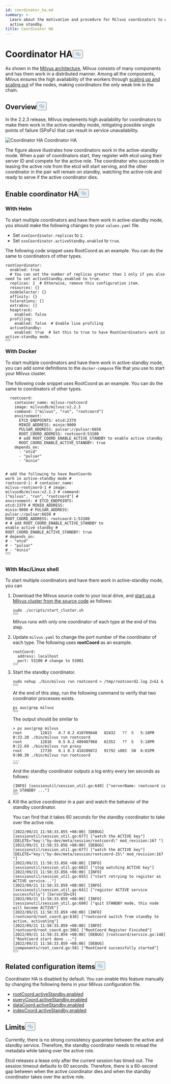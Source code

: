 ```yaml
---
id: coordinator_ha.md
summary: >-
  Learn about the motivation and procedure for Milvus coordinators to work in
  active standby.
title: Coordinator HA
---
```

<h1 id="Coordinator-HA" class="common-anchor-header">Coordinator HA<button data-href="#Coordinator-HA" class="anchor-icon" translate="no">
      <svg translate="no"
        aria-hidden="true"
        focusable="false"
        height="20"
        version="1.1"
        viewBox="0 0 16 16"
        width="16"
      >
        <path
          fill="#0092E4"
          fill-rule="evenodd"
          d="M4 9h1v1H4c-1.5 0-3-1.69-3-3.5S2.55 3 4 3h4c1.45 0 3 1.69 3 3.5 0 1.41-.91 2.72-2 3.25V8.59c.58-.45 1-1.27 1-2.09C10 5.22 8.98 4 8 4H4c-.98 0-2 1.22-2 2.5S3 9 4 9zm9-3h-1v1h1c1 0 2 1.22 2 2.5S13.98 12 13 12H9c-.98 0-2-1.22-2-2.5 0-.83.42-1.64 1-2.09V6.25c-1.09.53-2 1.84-2 3.25C6 11.31 7.55 13 9 13h4c1.45 0 3-1.69 3-3.5S14.5 6 13 6z"
        ></path>
      </svg>
    </button></h1><p>As shown in the <a href="/docs/v2.3.x/architecture_overview.md">Milvus architecture</a>, Milvus consists of many components and has them work in a distributed manner. Among all the components, Milvus ensures the high availability of the workers through <a href="/docs/v2.3.x/scaleout.md">scaling up and scaling out</a> of the nodes, making coordinators the only weak link in the chain.</p>
<h2 id="Overview" class="common-anchor-header">Overview<button data-href="#Overview" class="anchor-icon" translate="no">
      <svg translate="no"
        aria-hidden="true"
        focusable="false"
        height="20"
        version="1.1"
        viewBox="0 0 16 16"
        width="16"
      >
        <path
          fill="#0092E4"
          fill-rule="evenodd"
          d="M4 9h1v1H4c-1.5 0-3-1.69-3-3.5S2.55 3 4 3h4c1.45 0 3 1.69 3 3.5 0 1.41-.91 2.72-2 3.25V8.59c.58-.45 1-1.27 1-2.09C10 5.22 8.98 4 8 4H4c-.98 0-2 1.22-2 2.5S3 9 4 9zm9-3h-1v1h1c1 0 2 1.22 2 2.5S13.98 12 13 12H9c-.98 0-2-1.22-2-2.5 0-.83.42-1.64 1-2.09V6.25c-1.09.53-2 1.84-2 3.25C6 11.31 7.55 13 9 13h4c1.45 0 3-1.69 3-3.5S14.5 6 13 6z"
        ></path>
      </svg>
    </button></h2><p>In the 2.2.3 release, Milvus implements high availability for coordinators to make them work in the active-standby mode, mitigating possible single points of failure (SPoFs) that can result in service unavailability.</p>
<p>
  <span class="img-wrapper">
    <img translate="no" src="/docs/v2.3.x/assets/coordinator_ha.png" alt="Coordinator HA" class="doc-image" id="coordinator-ha" />
    <span>Coordinator HA</span>
  </span>
</p>
<p>The figure above illustrates how coordinators work in the active-standby mode. When a pair of coordinators start, they register with etcd using their server ID and compete for the active role. The coordinator who succeeds in leasing the active role from the etcd will start serving, and the other coordinator in the pair will remain on standby, watching the active role and ready to serve if the active coordinator dies.</p>
<h2 id="Enable-coordinator-HA" class="common-anchor-header">Enable coordinator HA<button data-href="#Enable-coordinator-HA" class="anchor-icon" translate="no">
      <svg translate="no"
        aria-hidden="true"
        focusable="false"
        height="20"
        version="1.1"
        viewBox="0 0 16 16"
        width="16"
      >
        <path
          fill="#0092E4"
          fill-rule="evenodd"
          d="M4 9h1v1H4c-1.5 0-3-1.69-3-3.5S2.55 3 4 3h4c1.45 0 3 1.69 3 3.5 0 1.41-.91 2.72-2 3.25V8.59c.58-.45 1-1.27 1-2.09C10 5.22 8.98 4 8 4H4c-.98 0-2 1.22-2 2.5S3 9 4 9zm9-3h-1v1h1c1 0 2 1.22 2 2.5S13.98 12 13 12H9c-.98 0-2-1.22-2-2.5 0-.83.42-1.64 1-2.09V6.25c-1.09.53-2 1.84-2 3.25C6 11.31 7.55 13 9 13h4c1.45 0 3-1.69 3-3.5S14.5 6 13 6z"
        ></path>
      </svg>
    </button></h2><h3 id="With-Helm" class="common-anchor-header">With Helm</h3><p>To start multiple coordinators and have them work in active-standby mode, you should make the following changes to your <code translate="no">values.yaml</code> file.</p>
<ul>
<li>Set <code translate="no">xxxCoordinator.replicas</code> to <code translate="no">2</code>.</li>
<li>Set <code translate="no">xxxCoordinator.activeStandby.enabled</code> to <code translate="no">true</code>.</li>
</ul>
<p>The following code snippet uses RootCoord as an example. You can do the same to coordinators of other types.</p>
<pre><code translate="no" class="language-yaml">rootCoordinator:
  enabled: true
  <span class="hljs-comment"># You can set the number of replicas greater than 1 only if you also need to set activeStandby.enabled to true.</span>
  replicas: <span class="hljs-number">2</span>  <span class="hljs-comment"># Otherwise, remove this configuration item.</span>
  resources: {}
  nodeSelector: {}
  affinity: {}
  tolerations: []
  extraEnv: []
  heaptrack:
    enabled: false
  profiling:
    enabled: false  <span class="hljs-comment"># Enable live profiling</span>
  activeStandby:
    enabled: true  <span class="hljs-comment"># Set this to true to have RootCoordinators work in active-standby mode.</span>
<button class="copy-code-btn"></button></code></pre>
<h3 id="With-Docker" class="common-anchor-header">With Docker</h3><p>To start multiple coordinators and have them work in active-standby mode, you can add some definitions to the <code translate="no">docker-compose</code> file that you use to start your Milvus cluster.</p>
<p>The following code snippet uses RootCoord as an example. You can do the same to coordinators of other types.</p>
<pre><code translate="no" class="language-yaml">  rootcoord:
    container_name: milvus-rootcoord
    image: milvusdb/milvus:v2<span class="hljs-number">.2</span><span class="hljs-number">.3</span>
    command: [<span class="hljs-string">&quot;milvus&quot;</span>, <span class="hljs-string">&quot;run&quot;</span>, <span class="hljs-string">&quot;rootcoord&quot;</span>]
    environment:
      ETCD_ENDPOINTS: etcd:<span class="hljs-number">2379</span>
      MINIO_ADDRESS: minio:<span class="hljs-number">9000</span>
      PULSAR_ADDRESS: pulsar://pulsar:<span class="hljs-number">6650</span>
      ROOT_COORD_ADDRESS: rootcoord:<span class="hljs-number">53100</span>
      <span class="hljs-comment"># add ROOT_COORD_ENABLE_ACTIVE_STANDBY to enable active standby</span>
      ROOT_COORD_ENABLE_ACTIVE_STANDBY: true
    depends_on:
      - <span class="hljs-string">&quot;etcd&quot;</span>
      - <span class="hljs-string">&quot;pulsar&quot;</span>
      - <span class="hljs-string">&quot;minio&quot;</span>

<span class="hljs-comment">#   add the following to have RootCoords work in active-standby mode</span>
<span class="hljs-comment">#   rootcoord-1:</span>
<span class="hljs-comment">#    container_name: milvus-rootcoord-1</span>
<span class="hljs-comment">#    image: milvusdb/milvus:v2.2.3</span>
<span class="hljs-comment">#    command: [&quot;milvus&quot;, &quot;run&quot;, &quot;rootcoord&quot;]</span>
<span class="hljs-comment">#    environment:</span>
<span class="hljs-comment">#      ETCD_ENDPOINTS: etcd:2379</span>
<span class="hljs-comment">#      MINIO_ADDRESS: minio:9000</span>
<span class="hljs-comment">#      PULSAR_ADDRESS: pulsar://pulsar:6650</span>
<span class="hljs-comment">#      ROOT_COORD_ADDRESS: rootcoord-1:53100</span>
<span class="hljs-comment">#      # add ROOT_COORD_ENABLE_ACTIVE_STANDBY to enable active standby</span>
<span class="hljs-comment">#      ROOT_COORD_ENABLE_ACTIVE_STANDBY: true</span>
<span class="hljs-comment">#    depends_on:</span>
<span class="hljs-comment">#      - &quot;etcd&quot;</span>
<span class="hljs-comment">#      - &quot;pulsar&quot;</span>
<span class="hljs-comment">#      - &quot;minio&quot;</span>
<button class="copy-code-btn"></button></code></pre>
<h3 id="With-MacLinux-shell" class="common-anchor-header">With Mac/Linux shell</h3><p>To start multiple coordinators and have them work in active-standby mode, you can</p>
<ol>
<li><p>Download the Milvus source code to your local drive, and <a href="https://github.com/milvus-io/milvus/blob/master/DEVELOPMENT.md">start up a Milvus cluster from the source code</a> as follows:</p>
<pre><code translate="no" class="language-shell"><span class="hljs-built_in">sudo</span> ./scripts/start_cluster.sh
<button class="copy-code-btn"></button></code></pre>
<p>Milvus runs with only one coordinator of each type at the end of this step.</p></li>
<li><p>Update <code translate="no">milvus.yaml</code> to change the port number of the coordinator of each type. The following uses <strong>rootCoord</strong> as an example.</p>
<pre><code translate="no" class="language-yaml">rootCoord:
  address: localhost
  port: <span class="hljs-number">53100</span> <span class="hljs-comment"># change to 53001</span>
<button class="copy-code-btn"></button></code></pre></li>
<li><p>Start the standby coordinator.</p>
<pre><code translate="no" class="language-shell"><span class="hljs-built_in">sudo</span> <span class="hljs-built_in">nohup</span> ./bin/milvus run rootcoord &gt; /tmp/rootcoord2.<span class="hljs-built_in">log</span> 2&gt;&amp;1 &amp;
<button class="copy-code-btn"></button></code></pre>
<p>At the end of this step, run the following command to verify that two coordinator processes exists.</p>
<pre><code translate="no" class="language-shell">ps aux|grep milvus
<button class="copy-code-btn"></button></code></pre>
<p>The output should be similar to</p>
<pre><code translate="no" class="language-shell">&gt; ps aux|grep milvus
root        12813   0.7 0.2 410709648   82432   ??  S   5:18PM  0:33.28 ./bin/milvus run rootcoord
root        12816   0.5 0.2 409487968   62352   ??  S   5:18PM  0:22.69 ./bin/milvus run proxy
root        17739   0.1 0.3 410289872   91792 s003  SN  6:01PM  0:00.30 ./bin/milvus run rootcoord
...
<button class="copy-code-btn"></button></code></pre>
<p>And the standby coordinator outputs a log entry every ten seconds as follows:</p>
<pre><code translate="no" class="language-shell">[INFO] [sessionutil/session_util.go:649] [<span class="hljs-string">&quot;serverName: rootcoord is in STANDBY ...&quot;</span>]
<button class="copy-code-btn"></button></code></pre></li>
<li><p>Kill the active coordinator in a pair and watch the behavior of the standby coordinator.</p>
<p>You can find that it takes 60 seconds for the standby coordinator to take over the active role.</p>
<pre><code translate="no" class="language-shell">[2022/09/21 11:58:33.855 +08:00] [DEBUG] [sessionutil/session_util.go:677] [<span class="hljs-string">&quot;watch the ACTIVE key&quot;</span>] [DELETE=<span class="hljs-string">&quot;key:\&quot;by-dev/meta/session/rootcoord\&quot; mod_revision:167 &quot;</span>]
[2022/09/21 11:58:33.856 +08:00] [DEBUG] [sessionutil/session_util.go:677] [<span class="hljs-string">&quot;watch the ACTIVE key&quot;</span>] [DELETE=<span class="hljs-string">&quot;key:\&quot;by-dev/meta/session/rootcoord-15\&quot; mod_revision:167 &quot;</span>]
[2022/09/21 11:58:33.856 +08:00] [INFO] [sessionutil/session_util.go:683] [<span class="hljs-string">&quot;stop watching ACTIVE key&quot;</span>]
[2022/09/21 11:58:33.856 +08:00] [INFO] [sessionutil/session_util.go:655] [<span class="hljs-string">&quot;start retrying to register as ACTIVE service...&quot;</span>]
[2022/09/21 11:58:33.859 +08:00] [INFO] [sessionutil/session_util.go:641] [<span class="hljs-string">&quot;register ACTIVE service successfully&quot;</span>] [ServerID=19]
[2022/09/21 11:58:33.859 +08:00] [INFO] [sessionutil/session_util.go:690] [<span class="hljs-string">&quot;quit STANDBY mode, this node will become ACTIVE&quot;</span>]
[2022/09/21 11:58:33.859 +08:00] [INFO] [rootcoord/root_coord.go:638] [<span class="hljs-string">&quot;rootcoord switch from standby to active, activating&quot;</span>]
[2022/09/21 11:58:33.859 +08:00] [INFO] [rootcoord/root_coord.go:306] [<span class="hljs-string">&quot;RootCoord Register Finished&quot;</span>]
[2022/09/21 11:58:33.859 +08:00] [DEBUG] [rootcoord/service.go:148] [<span class="hljs-string">&quot;RootCoord start done ...&quot;</span>]
[2022/09/21 11:58:33.859 +08:00] [DEBUG] [components/root_coord.go:58] [<span class="hljs-string">&quot;RootCoord successfully started&quot;</span>]
<button class="copy-code-btn"></button></code></pre></li>
</ol>
<h2 id="Related-configuration-items" class="common-anchor-header">Related configuration items<button data-href="#Related-configuration-items" class="anchor-icon" translate="no">
      <svg translate="no"
        aria-hidden="true"
        focusable="false"
        height="20"
        version="1.1"
        viewBox="0 0 16 16"
        width="16"
      >
        <path
          fill="#0092E4"
          fill-rule="evenodd"
          d="M4 9h1v1H4c-1.5 0-3-1.69-3-3.5S2.55 3 4 3h4c1.45 0 3 1.69 3 3.5 0 1.41-.91 2.72-2 3.25V8.59c.58-.45 1-1.27 1-2.09C10 5.22 8.98 4 8 4H4c-.98 0-2 1.22-2 2.5S3 9 4 9zm9-3h-1v1h1c1 0 2 1.22 2 2.5S13.98 12 13 12H9c-.98 0-2-1.22-2-2.5 0-.83.42-1.64 1-2.09V6.25c-1.09.53-2 1.84-2 3.25C6 11.31 7.55 13 9 13h4c1.45 0 3-1.69 3-3.5S14.5 6 13 6z"
        ></path>
      </svg>
    </button></h2><p>Coordinator HA is disabled by default. You can enable this feature manually by changing the following items in your Milvus configuration file.</p>
<ul>
<li><a href="/docs/v2.3.x/configure_rootcoord.md#rootCoordactiveStandbyenabled">rootCoord.activeStandby.enabled</a></li>
<li><a href="/docs/v2.3.x/configure_querycoord.md#queryCoordactiveStandbyenabled">queryCoord.activeStandby.enabled</a></li>
<li><a href="/docs/v2.3.x/configure_datacoord.md#dataCoordactiveStandbyenabled">dataCoord.activeStandby.enabled</a></li>
<li><a href="/docs/v2.3.x/configure_indexcoord.md#indexCoordativeStandbyenabled">indexCoord.activeStandby.enabled</a></li>
</ul>
<h2 id="Limits" class="common-anchor-header">Limits<button data-href="#Limits" class="anchor-icon" translate="no">
      <svg translate="no"
        aria-hidden="true"
        focusable="false"
        height="20"
        version="1.1"
        viewBox="0 0 16 16"
        width="16"
      >
        <path
          fill="#0092E4"
          fill-rule="evenodd"
          d="M4 9h1v1H4c-1.5 0-3-1.69-3-3.5S2.55 3 4 3h4c1.45 0 3 1.69 3 3.5 0 1.41-.91 2.72-2 3.25V8.59c.58-.45 1-1.27 1-2.09C10 5.22 8.98 4 8 4H4c-.98 0-2 1.22-2 2.5S3 9 4 9zm9-3h-1v1h1c1 0 2 1.22 2 2.5S13.98 12 13 12H9c-.98 0-2-1.22-2-2.5 0-.83.42-1.64 1-2.09V6.25c-1.09.53-2 1.84-2 3.25C6 11.31 7.55 13 9 13h4c1.45 0 3-1.69 3-3.5S14.5 6 13 6z"
        ></path>
      </svg>
    </button></h2><p>Currently, there is no strong consistency guarantee between the active and standby service. Therefore, the standby coordinator needs to reload the metadata while taking over the active role.</p>
<p>Etcd releases a lease only after the current session has timed out. The session timeout defaults to 60 seconds. Therefore, there is a 60-second gap between when the active coordinator dies and when the standby coordinator takes over the active role.</p>
